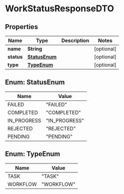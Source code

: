 

# WorkStatusResponseDTO


## Properties

| Name | Type | Description | Notes |
|------------ | ------------- | ------------- | -------------|
|**name** | **String** |  |  [optional] |
|**status** | [**StatusEnum**](#StatusEnum) |  |  [optional] |
|**type** | [**TypeEnum**](#TypeEnum) |  |  [optional] |



## Enum: StatusEnum

| Name | Value |
|---- | -----|
| FAILED | &quot;FAILED&quot; |
| COMPLETED | &quot;COMPLETED&quot; |
| IN_PROGRESS | &quot;IN_PROGRESS&quot; |
| REJECTED | &quot;REJECTED&quot; |
| PENDING | &quot;PENDING&quot; |



## Enum: TypeEnum

| Name | Value |
|---- | -----|
| TASK | &quot;TASK&quot; |
| WORKFLOW | &quot;WORKFLOW&quot; |



